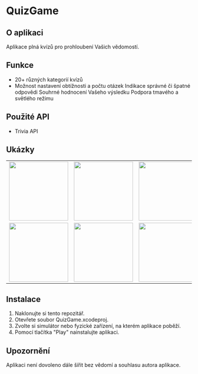 # QuizGame

## O aplikaci
Aplikace plná kvízů pro prohloubení Vašich vědomostí.

## Funkce
* 20+ různých kategorií kvízů
* Možnost nastavení obtížnosti a počtu otázek
Indikace správné či špatné odpovědi
Souhrné hodnocení Vašeho výsledku
Podpora tmavého a světlého režimu

## Použité API
* Trivia API

## Ukázky
<table>
  <tr>
    <td><img src="https://drive.google.com/uc?export=view&id=1J4vnKRj4g_G_wnORMBElfcjmlNC8mOT0" width=160></td>
    <td><img src="https://drive.google.com/uc?export=view&id=19xmSDhSL1I-BEBwK7lQQdoZzEvoYq2hY" width=160></td>
    <td><img src="https://drive.google.com/uc?export=view&id=1afcOUvyuNDWeOhyXh7Fs9_lkR4ecs8-k" width=160></td>
    <td><img src="https://drive.google.com/uc?export=view&id=1D2A4uwEUlr1bCpsjAKS2E6geWZU5gcL5" width=160></td>
    <td><img src="https://drive.google.com/uc?export=view&id=1a6WazSmyHbnqKPFouhZKVVZknjFkAlZI" width=160></td>
    <td><img src="https://drive.google.com/uc?export=view&id=1PbwJmEsX91mFgJlbPt-4_TN6qitqP9HR" width=160></td>
  </tr>
  <tr>
    <td><img src="https://drive.google.com/uc?export=view&id=1J4vnKRj4g_G_wnORMBElfcjmlNC8mOT0" width=160></td>
    <td><img src="https://drive.google.com/uc?export=view&id=1M4XTq99785jWDUrbS9t9_IXQlAbrqdSK" width=160></td>
    <td><img src="https://drive.google.com/uc?export=view&id=1kH2s3Q23yYIj2okKK6QEVRo_e2QK4hwH" width=160></td>
    <td><img src="https://drive.google.com/uc?export=view&id=1JDPyregIgw7OKrpEX-oSZ_saBV4GLsVl" width=160></td>
    <td><img src="https://drive.google.com/uc?export=view&id=1sXyv1iJSfWUXb5r4WTZB2A60HK0Y2dny" width=160></td>
    <td><img src="https://drive.google.com/uc?export=view&id=1sXyv1iJSfWUXb5r4WTZB2A60HK0Y2dny4_TN6qitqP9HR" width=160></td>
  </tr>
 </table>

## Instalace
1. Naklonujte si tento repozitář.
2. Otevřete soubor QuizGame.xcodeproj.
3. Zvolte si simulátor nebo fyzické zařízení, na kterém aplikace poběží.
4. Pomocí tlačítka "Play" nainstalujte aplikaci.

## Upozornění
Aplikaci není dovoleno dále šířit bez vědomí a souhlasu autora aplikace.
